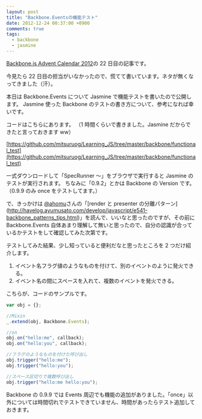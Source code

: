 ```yaml
---
layout: post
title: "Backbone.Eventsの機能テスト"
date: 2012-12-24 00:37:00 +0900
comments: true
tags:
  - backbone
  - jasmine
---
```


[Backbone.js Advent Calendar 2012](http://www.adventar.org/calendars/15)の 22 日目の記事です。

今見たら 22 日目の担当がいなかったので、慌てて書いています。ネタが無くなってきました（汗）。

本日は Backbone.Events について Jasmine で機能テストを書いたので公開します。
Jasmine 使った Backbone のテストの書き方について、参考になれば幸いです。

<!-- more -->

コードはこちらにあります。
（1 時間くらいで書きました。Jasmine だからできたと言っておきます ww）

[https://github.com/mitsuruog/Learning_JS/tree/master/backbone/functional_test](https://github.com/mitsuruog/Learning_JS/tree/master/backbone/functional_test)

一式ダウンロードして「SpecRunner ～」をブラウザで実行すると Jasmine のテストが実行されます。
ちなみに「0.9.2」とかは Backbone の Version です。
（0.9.9 のみ once をテストしてます。）

で、きっかけは
[@ahomu](http://twitter.com/ahomu "http://twitter.com/ahomu")さんの「[render と presenter の分離パターン](http://havelog.ayumusato.com/develop/javascript/e541-backbone_patterns_tips.html)」を読んで、いいなと思ったのですが、その前に Backbone.Events 自体あまり理解して無いと思ったので、自分の認識が合っているかテストをして確認してみた次第です。

テストしてみた結果、少し知っていると便利だなと思ったところを 2 つだけ紹介します。

1.  イベント名フラグ値のようなものを付けて、別のイベントのように発火できる。
2.  イベント名の間にスペースを入れて、複数のイベントを発火できる。

こちらが、コードのサンプルです。

```js
var obj = {};

//Mixin
_.extend(obj, Backbone.Events);

//on
obj.on("hello:me", callback);
obj.on("hello:you", callback);

//フラグのようなものを付けた呼び出し
obj.trigger("hello:me");
obj.trigger("hello:you");

//スペース区切りで複数呼び出し
obj.trigger("hello:me hello:you");
```

Backbone の 0.9.9 では Events 周辺でも機能の追加がありました。「once」以外については時間切れでテストできていません、時間があったらテスト追加しておきます。

